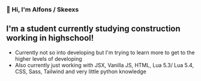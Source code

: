 ### 🔰 Hi, I'm Alfons / Skeexs

## I'm a student currently studying construction working in highschool!
- Currently not so into developing but I'm trying to learn more to get to the higher levels of developing
- Also currently just working with JSX, Vanilla JS, HTML, Lua 5.3/ Lua 5.4, CSS, Sass, Tailwind and very little python knowledge
